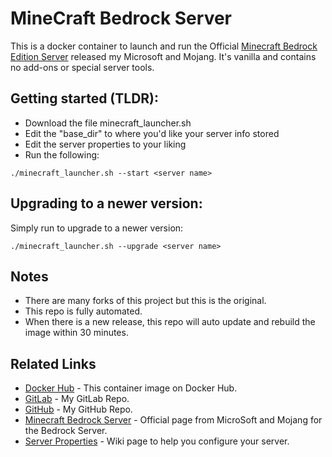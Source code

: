 # MineCraft Bedrock Server

This is a docker container to launch and run the Official [Minecraft Bedrock Edition Server](https://minecraft.net/en-us/download/server/bedrock/) released my Microsoft and Mojang. It's vanilla and contains no add-ons or special server tools.

## Getting started (TLDR):

* Download the file minecraft_launcher.sh  
* Edit the "base_dir" to where you'd like your server info stored
* Edit the server properties to your liking  
* Run the following:

```
./minecraft_launcher.sh --start <server name>
```


## Upgrading to a newer version:
Simply run to upgrade to a newer version:

```
./minecraft_launcher.sh --upgrade <server name>
```

## Notes
- There are many forks of this project but this is the original. 
- This repo is fully automated.
- When there is a new release, this repo will auto update and rebuild the image within 30 minutes.

## Related Links
* [Docker Hub](https://hub.docker.com/repository/docker/imetzach/bedrock-server/general) - This container image on Docker Hub.
* [GitLab](https://gitlab.com/imetzach/bedrock-server) - My GitLab Repo.
* [GitHub](https://github.com/IMetZach/bedrock-server) - My GitHub Repo.
* [Minecraft Bedrock Server](https://www.minecraft.net/en-us/download/server/bedrock/) - Official page from MicroSoft and Mojang for the Bedrock Server.
* [Server Properties](https://minecraft.gamepedia.com/Server.properties#Bedrock_Edition_3) - Wiki page to help you configure your server.
